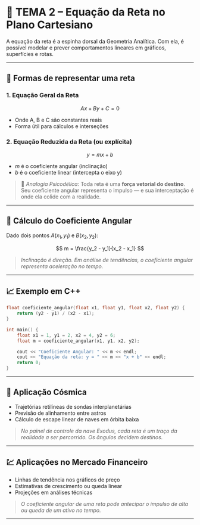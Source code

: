 # 📏 TEMA 2 – Equação da Reta no Plano Cartesiano

A equação da reta é a espinha dorsal da Geometria Analítica. Com ela, é possível modelar e prever comportamentos lineares em gráficos, superfícies e rotas.

---

## 🔄 Formas de representar uma reta

### 1. Equação Geral da Reta

$$
Ax + By + C = 0
$$

* Onde A, B e C são constantes reais
* Forma útil para cálculos e interseções

### 2. Equação Reduzida da Reta (ou explícita)

$$
y = mx + b
$$

* $m$ é o coeficiente angular (inclinação)
* $b$ é o coeficiente linear (intercepta o eixo y)

> 💭 *Analogia Psicodélica*: Toda reta é uma **força vetorial do destino**. Seu coeficiente angular representa o impulso — e sua interceptação é onde ela colide com a realidade.

---

## 🧮 Cálculo do Coeficiente Angular

Dado dois pontos $A(x_1, y_1)$ e $B(x_2, y_2)$:

$$
m = \frac{y_2 - y_1}{x_2 - x_1}
$$

> *Inclinação é direção. Em análise de tendências, o coeficiente angular representa aceleração no tempo.*

---

## 📈 Exemplo em C++

```cpp
float coeficiente_angular(float x1, float y1, float x2, float y2) {
    return (y2 - y1) / (x2 - x1);
}

int main() {
    float x1 = 1, y1 = 2, x2 = 4, y2 = 6;
    float m = coeficiente_angular(x1, y1, x2, y2);

    cout << "Coeficiente Angular: " << m << endl;
    cout << "Equação da reta: y = " << m << "x + b" << endl;
    return 0;
}
```

---

## 🌌 Aplicação Cósmica

* Trajetórias retilíneas de sondas interplanetárias
* Previsão de alinhamento entre astros
* Cálculo de escape linear de naves em órbita baixa

> *No painel de controle da nave Exodus, cada reta é um traço da realidade a ser percorrido. Os ângulos decidem destinos.*

---

## 💹 Aplicações no Mercado Financeiro

* Linhas de tendência nos gráficos de preço
* Estimativas de crescimento ou queda linear
* Projeções em análises técnicas

> *O coeficiente angular de uma reta pode antecipar o impulso de alta ou queda de um ativo no tempo.*

---
